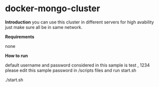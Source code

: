 # docker-mongo-cluster

**Introduction**
you can use this cluster in different servers for high avability  
just make sure all be in same network.



**Requirements**

none



**How to run**

default username and password considered in this sample is test , 1234
please edit this sample password in /scripts files and run start.sh

./start.sh

